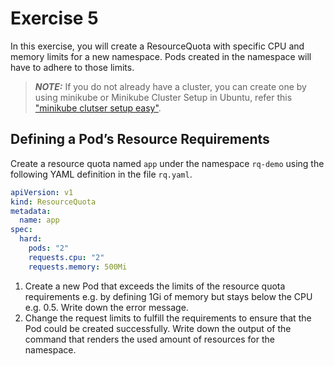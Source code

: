 # Exercise 5

In this exercise, you will create a ResourceQuota with specific CPU and memory limits for a new namespace. Pods created in the namespace will have to adhere to those limits.

> **_NOTE:_** If you do not already have a cluster, you can create one by using minikube or Minikube Cluster Setup in Ubuntu, refer this ["minikube clutser setup easy"](https://youtu.be/ZTO1doC8SOc).

## Defining a Pod’s Resource Requirements

Create a resource quota named `app` under the namespace `rq-demo` using the following YAML definition in the file `rq.yaml`.

```yaml
apiVersion: v1
kind: ResourceQuota
metadata:
  name: app
spec:
  hard:
    pods: "2"
    requests.cpu: "2"
    requests.memory: 500Mi
```

1. Create a new Pod that exceeds the limits of the resource quota requirements e.g. by defining 1Gi of memory but stays below the CPU e.g. 0.5. Write down the error message.
2. Change the request limits to fulfill the requirements to ensure that the Pod could be created successfully. Write down the output of the command that renders the used amount of resources for the namespace.
